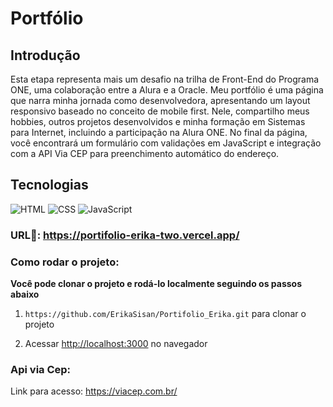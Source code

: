 # Portfólio

## Introdução

Esta etapa representa mais um desafio na trilha de Front-End do Programa ONE, uma colaboração entre a Alura e a Oracle. Meu portfólio é uma página que narra minha jornada como desenvolvedora, apresentando um layout responsivo baseado no conceito de mobile first. Nele, compartilho meus hobbies, outros projetos desenvolvidos e minha formação em Sistemas para Internet, incluindo a participação na Alura ONE. No final da página, você encontrará um formulário com validações em JavaScript e integração com a API Via CEP para preenchimento automático do endereço.

## Tecnologias
<div>
  <img src="https://img.shields.io/badge/HTML-239120?style=for-the-badge&logo=html5&logoColor=white" alt="HTML">
  <img src="https://img.shields.io/badge/CSS-239120?&style=for-the-badge&logo=css3&logoColor=white" alt="CSS">
  <img src="https://img.shields.io/badge/JavaScript-F7DF1E?style=for-the-badge&logo=javascript&logoColor=black" alt="JavaScript">
</div>

### URL🚀: https://portifolio-erika-two.vercel.app/

### Como rodar o projeto:

**Você pode clonar o projeto e rodá-lo localmente seguindo os passos abaixo**

1. `https://github.com/ErikaSisan/Portifolio_Erika.git` para clonar o projeto

2. Acessar [http://localhost:3000](http://localhost:3000) no navegador

### Api via Cep: 

Link para acesso: https://viacep.com.br/
